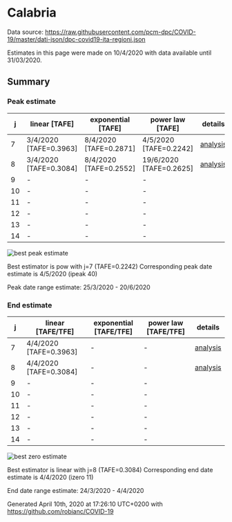 # Calabria


Data source: https://raw.githubusercontent.com/pcm-dpc/COVID-19/master/dati-json/dpc-covid19-ita-regioni.json

Estimates in this page were made on 10/4/2020 with data available until 31/03/2020.


## Summary 

### Peak estimate 
|j|linear [TAFE]|exponential [TAFE]|power law [TAFE]|details|
|---|----|-----------|---------|-------|
|7|3/4/2020 [TAFE=0.3963]|8/4/2020 [TAFE=0.2871]|4/5/2020 [TAFE=0.2242]|[analysis](COVID-19_calabria_j7_2020-03-31.md)|
|8|3/4/2020 [TAFE=0.3084]|8/4/2020 [TAFE=0.2552]|19/6/2020 [TAFE=0.2625]|[analysis](COVID-19_calabria_j8_2020-03-31.md)|
|9|-|-|-||
|10|-|-|-||
|11|-|-|-||
|12|-|-|-||
|13|-|-|-||
|14|-|-|-||

![best peak estimate](COVID-19_calabria_j7_2020-03-31.png)

Best estimator is pow with j=7 (TAFE=0.2242)
Corresponding peak date estimate is 4/5/2020 (ipeak 40)


Peak date range estimate: 25/3/2020 - 20/6/2020

### End estimate 
|j|linear [TAFE/TFE]|exponential [TAFE/TFE]|power law [TAFE/TFE]|details|
|---|----|-----------|---------|-------|
|7|4/4/2020 [TAFE=0.3963]|-|-|[analysis](COVID-19_calabria_j7_2020-03-31.md)|
|8|4/4/2020 [TAFE=0.3084]|-|-|[analysis](COVID-19_calabria_j8_2020-03-31.md)|
|9|-|-|-||
|10|-|-|-||
|11|-|-|-||
|12|-|-|-||
|13|-|-|-||
|14|-|-|-||

![best zero estimate](COVID-19_calabria_j8_2020-03-31.png)

Best estimator is linear with j=8 (TAFE=0.3084)
Corresponding end date estimate is 4/4/2020 (izero 11)


End date range estimate: 24/3/2020 - 4/4/2020

Generated April 10th, 2020 at 17:26:10 UTC+0200 with https://github.com/robianc/COVID-19

